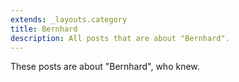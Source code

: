 ```yaml
---
extends: _layouts.category
title: Bernhard
description: All posts that are about "Bernhard".
---
```

          
These posts are about "Bernhard", who knew.
          